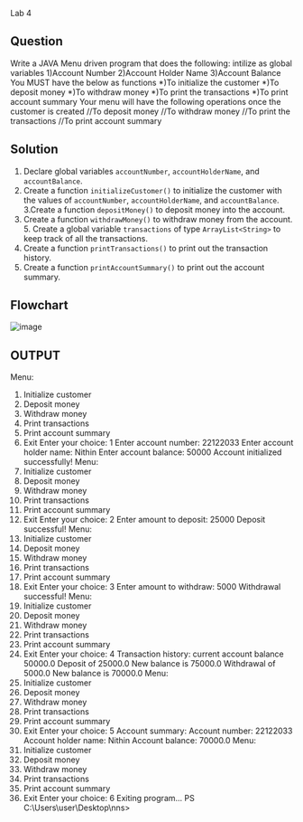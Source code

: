  Lab 4
## Question 
Write a JAVA Menu driven program that does the following:
 intilize as global variables
1)Account Number
2)Account Holder Name
3)Account Balance
You MUST have the below as functions
*)To initialize the customer
*)To deposit money
*)To withdraw money
*)To print the transactions
*)To print account summary
Your menu will have the following operations once the customer is created
//To deposit money
//To withdraw money
//To print the transactions
//To print account summary

## Solution
1. Declare global variables `accountNumber`, `accountHolderName`, and `accountBalance`.
2. Create a function `initializeCustomer()` to initialize the customer with the values of `accountNumber`, `accountHolderName`, and `accountBalance`.
3.Create a function `depositMoney()` to deposit money into the account. 
4. Create a function `withdrawMoney()` to withdraw money from the account. 5. Create a global variable `transactions` of type `ArrayList<String>` to keep track of all the transactions.
7. Create a function `printTransactions()` to print out the transaction history.
8. Create a function `printAccountSummary()` to print out the account summary.

## Flowchart
![image](https://github.com/nithin403/22122033-MDS273L-JAVA/assets/113897873/2e317d59-0381-4f03-993b-9f70dc7226c0)

## OUTPUT

Menu:
1. Initialize customer  
2. Deposit money        
3. Withdraw money       
4. Print transactions   
5. Print account summary
6. Exit
Enter your choice:
1
Enter account number: 
22122033
Enter account holder name: 
Nithin
Enter account balance: 
50000
Account initialized successfully!
Menu:
1. Initialize customer
2. Deposit money
3. Withdraw money
4. Print transactions
5. Print account summary
6. Exit
Enter your choice:
2
Enter amount to deposit: 
25000
Deposit successful!
Menu:
1. Initialize customer
2. Deposit money
3. Withdraw money
4. Print transactions
5. Print account summary
6. Exit
Enter your choice:
3
Enter amount to withdraw: 
5000
Withdrawal successful!
Menu:
1. Initialize customer
2. Deposit money
3. Withdraw money
4. Print transactions
5. Print account summary
6. Exit
Enter your choice:
4
Transaction history:
current account balance 50000.0
Deposit of 25000.0 New balance is 75000.0
Withdrawal of 5000.0 New balance is 70000.0
Menu:
1. Initialize customer
2. Deposit money
3. Withdraw money
4. Print transactions
5. Print account summary
6. Exit
Enter your choice:
5
Account summary:
Account number: 22122033
Account holder name: Nithin
Account balance: 70000.0
Menu:
1. Initialize customer
2. Deposit money
3. Withdraw money
4. Print transactions
5. Print account summary
6. Exit
Enter your choice:
6
Exiting program...
PS C:\Users\user\Desktop\nns> 




